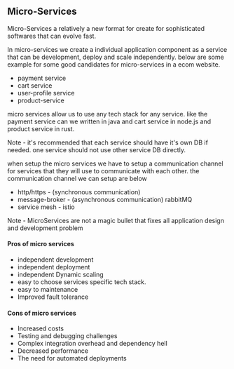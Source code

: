 ## Micro-Services

Micro-Services a relatively a new format for create for sophisticated softwares
that can evolve fast.

In micro-services we create a individual application component as a service that can be development, deploy and scale independently. below are some example for some good candidates for micro-services in a ecom website.

- payment service
- cart service
- user-profile service
- product-service

micro services allow us to use any tech stack for any service. like the payment service can we written in java and cart service in node.js and product service in rust.

Note - it's recommended that each service should have it's own DB if needed. one service should not use other service DB directly.

when setup the micro services we have to setup a communication channel for services that they will use to communicate with each other. the communication channel we can setup are below

- http/https - (synchronous communication)
- message-broker - (asynchronous communication) rabbitMQ
- service mesh - istio

Note - MicroServices are not a magic bullet that fixes all application design
and development problem

#### Pros of micro services

- independent development
- independent deployment
- independent Dynamic scaling
- easy to choose services specific tech stack.
- easy to maintenance
- Improved fault tolerance

#### Cons of micro services

- Increased costs
- Testing and debugging challenges
- Complex integration overhead and dependency hell
- Decreased performance
- The need for automated deployments
